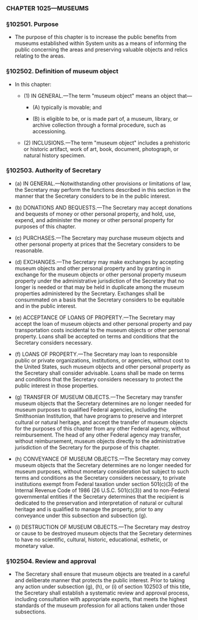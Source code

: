 ### **CHAPTER 1025—MUSEUMS**

### §102501. Purpose
* The purpose of this chapter is to increase the public benefits from museums established within System units as a means of informing the public concerning the areas and preserving valuable objects and relics relating to the areas.

### §102502. Definition of museum object
* In this chapter:

  * (1) IN GENERAL.—The term "museum object" means an object that—

    * (A) typically is movable; and

    * (B) is eligible to be, or is made part of, a museum, library, or archive collection through a formal procedure, such as accessioning.


  * (2) INCLUSIONS.—The term "museum object" includes a prehistoric or historic artifact, work of art, book, document, photograph, or natural history specimen.

### §102503. Authority of Secretary
* (a) IN GENERAL.—Notwithstanding other provisions or limitations of law, the Secretary may perform the functions described in this section in the manner that the Secretary considers to be in the public interest.

* (b) DONATIONS AND BEQUESTS.—The Secretary may accept donations and bequests of money or other personal property, and hold, use, expend, and administer the money or other personal property for purposes of this chapter.

* (c) PURCHASES.—The Secretary may purchase museum objects and other personal property at prices that the Secretary considers to be reasonable.

* (d) EXCHANGES.—The Secretary may make exchanges by accepting museum objects and other personal property and by granting in exchange for the museum objects or other personal property museum property under the administrative jurisdiction of the Secretary that no longer is needed or that may be held in duplicate among the museum properties administered by the Secretary. Exchanges shall be consummated on a basis that the Secretary considers to be equitable and in the public interest.

* (e) ACCEPTANCE OF LOANS OF PROPERTY.—The Secretary may accept the loan of museum objects and other personal property and pay transportation costs incidental to the museum objects or other personal property. Loans shall be accepted on terms and conditions that the Secretary considers necessary.

* (f) LOANS OF PROPERTY.—The Secretary may loan to responsible public or private organizations, institutions, or agencies, without cost to the United States, such museum objects and other personal property as the Secretary shall consider advisable. Loans shall be made on terms and conditions that the Secretary considers necessary to protect the public interest in those properties.

* (g) TRANSFER OF MUSEUM OBJECTS.—The Secretary may transfer museum objects that the Secretary determines are no longer needed for museum purposes to qualified Federal agencies, including the Smithsonian Institution, that have programs to preserve and interpret cultural or natural heritage, and accept the transfer of museum objects for the purposes of this chapter from any other Federal agency, without reimbursement. The head of any other Federal agency may transfer, without reimbursement, museum objects directly to the administrative jurisdiction of the Secretary for the purpose of this chapter.

* (h) CONVEYANCE OF MUSEUM OBJECTS.—The Secretary may convey museum objects that the Secretary determines are no longer needed for museum purposes, without monetary consideration but subject to such terms and conditions as the Secretary considers necessary, to private institutions exempt from Federal taxation under section 501(c)(3) of the Internal Revenue Code of 1986 (26 U.S.C. 501(c)(3)) and to non-Federal governmental entities if the Secretary determines that the recipient is dedicated to the preservation and interpretation of natural or cultural heritage and is qualified to manage the property, prior to any conveyance under this subsection and subsection (g).

* (i) DESTRUCTION OF MUSEUM OBJECTS.—The Secretary may destroy or cause to be destroyed museum objects that the Secretary determines to have no scientific, cultural, historic, educational, esthetic, or monetary value.

### §102504. Review and approval
* The Secretary shall ensure that museum objects are treated in a careful and deliberate manner that protects the public interest. Prior to taking any action under subsection (g), (h), or (i) of section 102503 of this title, the Secretary shall establish a systematic review and approval process, including consultation with appropriate experts, that meets the highest standards of the museum profession for all actions taken under those subsections.